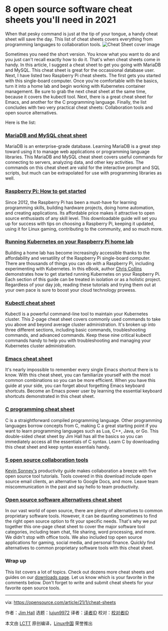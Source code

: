 [#]: collector: (lujun9972)
[#]: translator: (wxy)
[#]: reviewer: ( )
[#]: publisher: ( )
[#]: url: ( )
[#]: subject: (8 open source software cheat sheets you'll need in 2021)
[#]: via: (https://opensource.com/article/21/1/cheat-sheets)
[#]: author: (Jim Hall https://opensource.com/users/jim-hall)

8 open source software cheat sheets you'll need in 2021
======
When that pesky command is just at the tip of your tongue, a handy cheat
sheet will save the day. This list of cheat sheets covers everything
from programming languages to collaboration tools.
![Cheat Sheet cover image][1]

Sometimes you need the short version. You know what you want to do and you just can't recall exactly how to do it. That's when cheat sheets come in handy. In this article, I suggest a cheat sheet to get you going with MariaDB and MySQL. This cheat sheet is great for the occassional database user. Next, I have listed two Raspberry Pi cheat sheets. The first gets you started with this single-board computer. Once you're comfortable with the basics, turn it into a home lab and begin working with Kubernetes container management. Be sure to grab the next cheat sheet at the same time, because it covers the kubectl tool. Next, there is a great cheat sheet for Emacs, and another for the C programming language. Finally, the list concludes with two very practical cheat sheets: Collaboration tools and open source alternatives.

Here is the list:

### [MariaDB and MySQL cheat sheet][2]

MariaDB is an enterprise-grade database. Learning MariaDB is a great step toward using it to manage web applications or programming language libraries. This MariaDB and MySQL cheat sheet covers useful commands for connecting to servers, analyzing data, and other key activities. The commands on this cheat sheet are valid for the interactive prompt and SQL scripts, but much can be extrapolated for use with programming libraries as well.

### [Raspberry Pi: How to get started][3]

Since 2012, the Raspberry Pi has been a must-have for learning programming skills, building hardware projects, doing home automation, and creating applications. Its affordable price makes it attractive to open source enthusiasts of any skill level. This downloadable guide will set you up for success with tips on choosing a Raspberry Pi, keeping it updated, using it for Linux gaming, contributing to the community, and so much more.

### [Running Kubernetes on your Raspberry Pi home lab][4]

Building a home lab has become increasingly accessible thanks to the affordability and versatility of the Raspberry Pi single-board computer. There are thousands of things you can do with a Raspberry Pi, including experimenting with Kubernetes. In this eBook, author [Chris Collins][5] demonstrates how to get started running Kubernetes on your Raspberry Pi. Each section of this guide can be treated in isolation or as a holistic project. Regardless of your day job, reading these tutorials and trying them out at your own pace is sure to boost your cloud technology prowess.

### [Kubectl cheat sheet][6]

Kubectl is a powerful command-line tool to maintain your Kubernetes cluster. This 2-page cheat sheet covers commonly used commands to take you above and beyond average cluster administration. It's broken up into three different sections, including basic commands, troubleshooting commands, and advanced commands. Keep these nine critical kubectl commands handy to help you with troubleshooting and managing your Kubernetes cluster administration.

### [Emacs cheat sheet][7]

It's nearly impossible to remember every single Emacs shortcut there is to know. With this cheat sheet, you can familiarize yourself with the most common combinations so you can be more efficient. When you have this guide at your side, you can forget about forgetting Emacs keyboard shortcuts. Become an Emacs power user by learning the essential keyboard shortcuts demonstrated in this cheat sheet.

### [C programming cheat sheet][8]

C is a straightforward compiled programming language. Other programming languages borrow concepts from C, making C a great starting point if you want to learn programming languages such as Lua, C++, Java, or Go. This double-sided cheat sheet by Jim Hall has all the basics so you can immediately access all the essentials of C syntax. Learn C by downloading this cheat sheet and keep syntax essentials handy.

### [5 open source collaboration tools][9]

[Kevin Sonney's][10] productivity guide makes collaboration a breeze with five open source tool tutorials. Tools covered in this download include open source email clients, an alternative to Google Docs, and more. Leave team miscommunication in the past and say hello to team productivity.

### [Open source software alternatives cheat sheet][11]

In our vast world of open source, there are plenty of alternatives to common proprietary software tools. However, it can be daunting sometimes to find the right open source option to fit your specific needs. That's why we put together this one-page cheat sheet to cover the major software tool categories, including team chat, file sharing, word processing, and more. We didn't stop with office tools. We also included top open source applications for gaming, social media, and personal finance. Quickly find alternatives to common proprietary software tools with this cheat sheet.

### Wrap up

This list covers a lot of topics. Check out dozens more cheat sheets and guides on our [downloads page][12]. Let us know which is your favorite in the comments below. Don't forget to write and submit cheat sheets for your favorite open source tools.

--------------------------------------------------------------------------------

via: https://opensource.com/article/21/1/cheat-sheets

作者：[Jim Hall][a]
选题：[lujun9972][b]
译者：[译者ID](https://github.com/译者ID)
校对：[校对者ID](https://github.com/校对者ID)

本文由 [LCTT](https://github.com/LCTT/TranslateProject) 原创编译，[Linux中国](https://linux.cn/) 荣誉推出

[a]: https://opensource.com/users/jim-hall
[b]: https://github.com/lujun9972
[1]: https://opensource.com/sites/default/files/styles/image-full-size/public/lead-images/coverimage_cheat_sheet.png?itok=lYkNKieP (Cheat Sheet cover image)
[2]: https://opensource.com/downloads/mariadb-mysql-cheat-sheet
[3]: https://opensource.com/downloads/raspberry-pi-guide
[4]: https://opensource.com/downloads/kubernetes-raspberry-pi
[5]: https://opensource.com/users/clcollins
[6]: https://opensource.com/downloads/kubectl-cheat-sheet
[7]: https://opensource.com/downloads/emacs-cheat-sheet
[8]: https://opensource.com/downloads/c-programming-cheat-sheet
[9]: https://opensource.com/downloads/collaboration-tools-ebook
[10]: https://opensource.com/users/ksonney
[11]: https://opensource.com/downloads/open-source-software-alternatives-cheat-sheet
[12]: https://opensource.com/downloads/cheat-sheets
